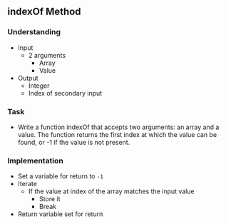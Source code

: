 ## indexOf Method

### Understanding
- Input
  + 2 arguments
    * Array
    * Value
- Output
  + Integer
  + Index of secondary input

### Task
- Write a function indexOf that accepts two arguments: an array and a value. The function returns the first index at which the value can be found, or -1 if the value is not present.

### Implementation
- Set a variable for return to `-1`
- Iterate
  + If the value at index of the array matches the input value
    * Store it
    * Break
- Return variable set for return